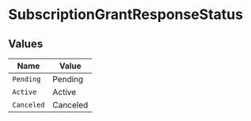 # SubscriptionGrantResponseStatus


## Values

| Name       | Value      |
| ---------- | ---------- |
| `Pending`  | Pending    |
| `Active`   | Active     |
| `Canceled` | Canceled   |